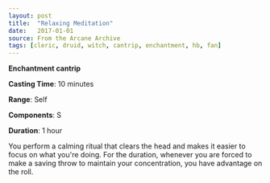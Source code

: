 ```yaml
---
layout: post
title:  "Relaxing Meditation"
date:   2017-01-01
source: From the Arcane Archive
tags: [cleric, druid, witch, cantrip, enchantment, hb, fan]
---
```


**Enchantment cantrip**

**Casting Time**: 10 minutes

**Range**: Self

**Components**: S

**Duration**: 1 hour

You perform a calming ritual that clears the head and makes it easier to focus on what you're doing. For the duration, whenever you are forced to make a saving throw to maintain your concentration, you have advantage on the roll.
